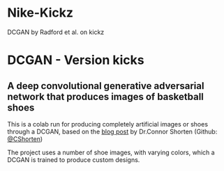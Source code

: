 # Nike-Kickz
DCGAN by Radford et al. on kickz

# DCGAN - Version kicks
## A deep convolutional generative adversarial network that produces images of basketball shoes

This is a colab run for producing completely artificial images or shoes through a DCGAN, based on the [blog post](https://medium.com/@connorshorten300/generating-basketball-shoes-with-dcgans-6cd72d521c01) by Dr.Connor Shorten (Github: [@CShorten](https://github.com/CShorten))

The project uses a number of shoe images, with varying colors, which a DCGAN is trained to produce custom designs. 

<!--So as a clever twist to get the bespoke dataset into a format that the DCGAN expects - a NumPy shape of (140, 45, 45, 3) - the images needed to be decomposed to their raw pixel values, and then persisted by storing them as an array in NumPy's uncompressed NPZ format. The 140 images Connor uses with both the testing and training sets combined come out to 1.6MB on disk.

<!--After training the DCGAN over a run of 10,000 iterations with fairly simple generator and discriminator models, the following progression is achieved:


